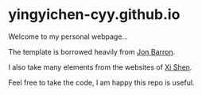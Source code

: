 # yingyichen-cyy.github.io
Welcome to my personal webpage...

The template is borrowed heavily from [Jon Barron](https://github.com/jonbarron/website).

I also take many elements from the websites of [Xi Shen](https://xishen0220.github.io/).

Feel free to take the code, I am happy this repo is useful.
